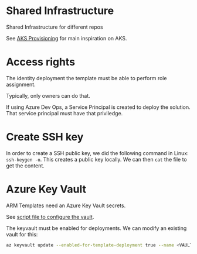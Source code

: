 # Shared Infrastructure

Shared Infrastructure for different repos

See [AKS Provisioning](https://github.com/vplauzon/aks/tree/master/aks-kubenet) for main inspiration on AKS.

# Access rights

The identity deployment the template must be able to perform role assignment.

Typically, only owners can do that.

If using Azure Dev Ops, a Service Principal is created to deploy the solution.  That service principal must have that priviledge.

# Create SSH key

In order to create a SSH public key, we did the following command in Linux:  `ssh-keygen -o`.  This creates a public key locally.  We can then `cat` the file to get the content.

# Azure Key Vault

ARM Templates need an Azure Key Vault secrets.

See [script file to configure the vault](secrets.sh).

The keyvault must be enabled for deployments.  We can modify an existing vault for this:

```bash
az keyvault update --enabled-for-template-deployment true --name <VAULT NAME>
```